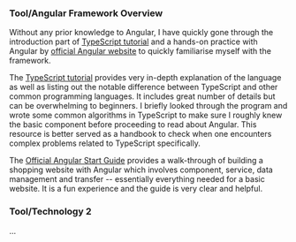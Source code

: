 ### Tool/Angular Framework Overview

Without any prior knowledge to Angular, I have quickly gone through the introduction part of [TypeScript tutorial](https://www.typescriptlang.org/docs/handbook/intro.html) and a hands-on practice with Angular by [official Angular website](https://angular.io/start) to quickly familiarise myself with the framework.

The [TypeScript tutorial](https://www.typescriptlang.org/docs/handbook/intro.html) provides very in-depth explanation of the language as well as listing out the notable difference between TypeScript and other common programming languages. It includes great number of details but can be overwhelming to beginners. I briefly looked through the program and wrote some common algorithms in TypeScript to make sure I roughly knew the basic component before proceeding to read about Angular. This resource is better served as a handbook to check when one encounters complex problems related to TypeScript specifically.

The [Official Angular Start Guide](https://angular.io/start) provides a walk-through of building a shopping website with Angular which involves component, service, data management and transfer -- essentially everything needed for a basic website. It is a fun experience and the guide is very clear and helpful.

### Tool/Technology 2

...